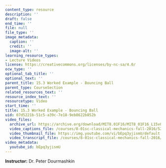 ```yaml
---
content_type: resource
description: ''
draft: false
end_time: ''
file: null
file_type: ''
image_metadata:
  caption: ''
  credit: ''
  image-alt: ''
learning_resource_types:
- Lecture Videos
license: https://creativecommons.org/licenses/by-nc-sa/4.0/
ocw_type: ''
optional_tab_title: ''
optional_text: ''
parent_title: 15.3 Worked Example - Bouncing Ball
parent_type: CourseSection
related_resources_text: ''
resource_index_text: ''
resourcetype: Video
start_time: ''
title: 15.3 Worked Example - Bouncing Ball
uid: 07d5221b-51c5-a39c-7e18-9eb8622b852b
video_files:
  archive_url: https://archive.org/download/MIT8.01F16/MIT8_01F16_L15v03_360p.mp4
  video_captions_file: /courses/8-01sc-classical-mechanics-fall-2016/5291c881115e5242a77c3204d176b212_bEpq3yjismU.vtt
  video_thumbnail_file: https://img.youtube.com/vi/bEpq3yjismU/default.jpg
  video_transcript_file: /courses/8-01sc-classical-mechanics-fall-2016/941331d915f4260c294a2c92ef518ab0_bEpq3yjismU.pdf
video_metadata:
  youtube_id: bEpq3yjismU
---
```

**Instructor:** Dr. Peter Dourmashkin